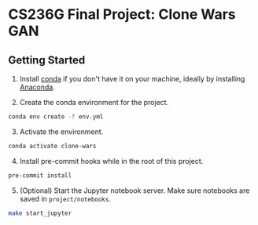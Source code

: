# CS236G Final Project: Clone Wars GAN

## Getting Started

1. Install [conda](https://docs.conda.io/en/latest/) if you don't have it on your machine, ideally by installing [Anaconda](https://www.anaconda.com/).

2. Create the conda environment for the project.

```bash
conda env create -f env.yml
```

3. Activate the environment.

```bash
conda activate clone-wars
```

4. Install pre-commit hooks while in the root of this project.

```bash
pre-commit install
```

5. (Optional) Start the Jupyter notebook server. Make sure notebooks are saved in `project/notebooks`.

```bash
make start_jupyter
```
